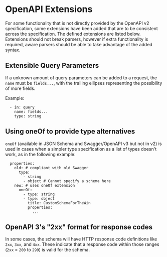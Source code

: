 # OpenAPI Extensions

For some functionality that is not directly provided by the OpenAPI v2
specification, some extensions have been added that are to be consistent
across the specification. The defined extensions are listed below. Extensions
should not break parsers, however if extra functionality is required, aware
parsers should be able to take advantage of the added syntax.

## Extensible Query Parameters

<!-- TODO: Remove and change instances to 'explode' after OpenAPI/Swagger v3 update -->

If a unknown amount of query parameters can be added to a request, the `name`
must be `fields...`, with the trailing ellipses representing the possibility
of more fields.

Example:

```
  - in: query
    name: fields...
    type: string
```

## Using oneOf to provide type alternatives

<!-- TODO: Remove this section after upgrading to OpenAPI v3 -->

`oneOf` (available in JSON Schema and Swagger/OpenAPI v3 but not in v2)
is used in cases when a simpler type specification as a list of types
doesn't work, as in the following example:
```
  properties:
    old: # compliant with old Swagger
      type:
        - string
        - object # Cannot specify a schema here
    new: # uses oneOf extension
      oneOf:
        - type: string
        - type: object
          title: CustomSchemaForTheWin
          properties:
            ...
```

## OpenAPI 3's "2xx" format for response codes

<!-- TODO: Remove this section after upgrading to OpenAPI v3 -->

In some cases, the schema will have HTTP response code definitions like
`2xx`, `3xx`, and `4xx`. These indicate that a response code within those
ranges (`2xx` = `200` to `299`) is valid for the schema.

